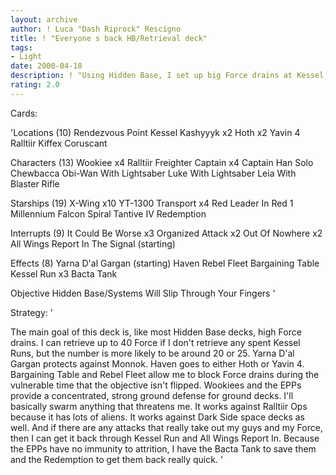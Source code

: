 ```yaml
---
layout: archive
author: ! Luca "Dash Riprock" Rescigno
title: ! "Everyone s back HB/Retrieval deck"
tags:
- Light
date: 2000-04-18
description: ! "Using Hidden Base, I set up big Force drains at Kessel, Kiffex, and Coruscant. I then do Kessel Runs to retrieve any Force I lose."
rating: 2.0
---
```

Cards: 

'Locations (10)
Rendezvous Point
Kessel
Kashyyyk x2
Hoth x2
Yavin 4
Ralltiir
Kiffex
Coruscant

Characters (13)
Wookiee x4
Ralltiir Freighter Captain x4
Captain Han Solo
Chewbacca
Obi-Wan With Lightsaber
Luke With Lightsaber
Leia With Blaster Rifle

Starships (19)
X-Wing x10
YT-1300 Transport x4
Red Leader In Red 1
Millennium Falcon
Spiral
Tantive IV
Redemption

Interrupts (9)
It Could Be Worse x3
Organized Attack x2
Out Of Nowhere x2
All Wings Report In
The Signal (starting)

Effects (8)
Yarna D'al Gargan (starting)
Haven
Rebel Fleet
Bargaining Table
Kessel Run x3
Bacta Tank

Objective
Hidden Base/Systems Will Slip Through Your Fingers '

Strategy: '

The main goal of this deck is, like most Hidden Base decks, high Force drains. I can retrieve up to 40 Force if I don't retrieve any spent Kessel Runs, but the number is more likely to be around 20 or 25. Yarna D'al Gargan protects against Monnok. Haven goes to either Hoth or Yavin 4. Bargaining Table and Rebel Fleet allow me to block Force drains during the vulnerable time that the objective isn't flipped. Wookiees and the EPPs provide a concentrated, strong ground defense for ground decks. I'll basically swarm anything that threatens me. It works against Ralltiir Ops because it has lots of aliens. It works against Dark Side space decks as well. And if there are any attacks that really take out my guys and my Force, then I can get it back through Kessel Run and All Wings Report In. Because the EPPs have no immunity to attrition, I have the Bacta Tank to save them and the Redemption to get them back really quick. '